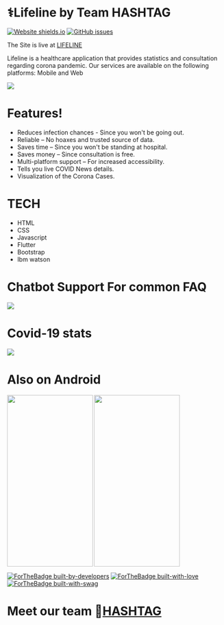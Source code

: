 # ⚕️Lifeline by Team HASHTAG 

[![Website shields.io](https://img.shields.io/website-up-down-green-red/http/shields.io.svg)](http://shields.io/)  [![GitHub issues](https://img.shields.io/github/issues/Naereen/StrapDown.js.svg)](https://GitHub.com/Naereen/StrapDown.js/issues/)


The Site is live at [LIFELINE](https://team-hashtag.netlify.app/)

Lifeline is a healthcare application that provides statistics and
consultation regarding corona pandemic. Our services
are available on the following platforms: Mobile and Web

<img src="https://github.com/reethikprasad/Hashtag/blob/master/SS/land.jpg">

# Features!
  - Reduces infection chances - Since you won&#39;t be going out.
  - Reliable – No hoaxes and trusted source of data.
  - Saves time – Since you won&#39;t be standing at hospital.
  - Saves money – Since consultation is free.
  - Multi-platform support – For increased accessibility.
  - Tells you live COVID News details.
  - Visualization of the Corona Cases.
  
  # TECH
  - HTML
  - CSS
  - Javascript
  - Flutter
  - Bootstrap
  - Ibm watson
  
  
  # Chatbot Support For common FAQ
   <img src ="https://github.com/reethikprasad/Hashtag/blob/master/SS/cb.jpeg">
  
 # Covid-19 stats
 
 <img src="https://github.com/reethikprasad/Hashtag/blob/master/SS/graph.jpg">

# Also on Android

 <img align="left" src="https://github.com/reethikprasad/Hashtag/blob/master/SS/p1.jpeg" width="200" height="400">  
<img align="centre" src="https://github.com/reethikprasad/Hashtag/blob/master/SS/p2.jpeg"  width="200" height="400">  
  

[![ForTheBadge built-by-developers](http://ForTheBadge.com/images/badges/built-by-developers.svg)](https://github.com/reethikprasad) [![ForTheBadge built-with-love](http://ForTheBadge.com/images/badges/built-with-love.svg)](https://github.com/reethikprasad) [![ForTheBadge built-with-swag](http://ForTheBadge.com/images/badges/built-with-swag.svg)](https://github.com/reethikprasad)

# Meet our team 👾[HASHTAG](https://team-hashtag.netlify.app/team/team)

                

